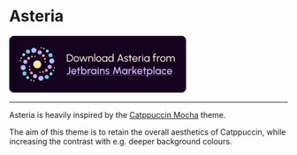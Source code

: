 # Asteria

<a href="https://plugins.jetbrains.com/plugin/24344-asteria-theme">
<img src="assets/download-banner.svg" width="320" alt="asteria logo">
</a>

---
Asteria is heavily inspired by the [Catppuccin Mocha](https://github.com/catppuccin/jetbrains) theme.

The aim of this theme is to retain the overall aesthetics of Catppuccin, while increasing the contrast with e.g. deeper background colours.
